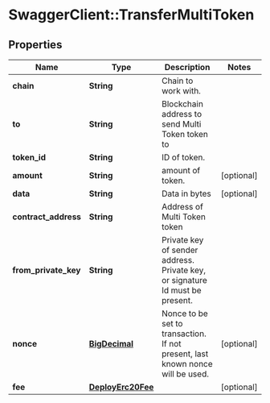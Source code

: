 # SwaggerClient::TransferMultiToken

## Properties
Name | Type | Description | Notes
------------ | ------------- | ------------- | -------------
**chain** | **String** | Chain to work with. | 
**to** | **String** | Blockchain address to send Multi Token token to | 
**token_id** | **String** | ID of token. | 
**amount** | **String** | amount of token. | [optional] 
**data** | **String** | Data in bytes | [optional] 
**contract_address** | **String** | Address of Multi Token token | 
**from_private_key** | **String** | Private key of sender address. Private key, or signature Id must be present. | 
**nonce** | [**BigDecimal**](BigDecimal.md) | Nonce to be set to transaction. If not present, last known nonce will be used. | [optional] 
**fee** | [**DeployErc20Fee**](DeployErc20Fee.md) |  | [optional] 

